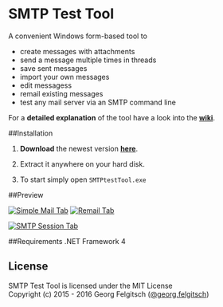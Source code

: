 # SMTP Test Tool

A convenient Windows form-based tool to

- create messages with attachments
- send a message multiple times in threads
- save sent messages
- import your own messages
- edit messagess
- remail existing messages
- test any mail server via an SMTP command line

For a **detailed explanation** of the tool have a look into the **[wiki](https://github.com/georgjf/SMTPtool/wiki)**.  


##Installation
1. **Download** the newest version **[here](https://raw.githubusercontent.com/georgjf/SMTPtool/master/bin/SMTPtool_v4/SMTPtestTool_v4.zip)**. 

2. Extract it anywhere on your hard disk.

3. To start simply open `SMTPtestTool.exe`


##Preview

[![Simple Mail Tab][2]][1] [![Remail Tab][4]][3] 

[![SMTP Session Tab][6]][5]


##Requirements
.NET Framework 4


## License
SMTP Test Tool is licensed under the MIT License  
Copyright (c) 2015 - 2016 Georg Felgitsch ([@georg.felgitsch](https://twitter.com/GeorgFelgitsch))



  [1]: https://raw.githubusercontent.com/georgjf/SMTPtool/master/assets/simpleMailTab.PNG
  [2]: https://raw.githubusercontent.com/georgjf/SMTPtool/master/assets/SimpleMailTab_small.png
  [3]: https://raw.githubusercontent.com/georgjf/SMTPtool/master/assets/remailTab.PNG
  [4]: https://raw.githubusercontent.com/georgjf/SMTPtool/master/assets/remailTab_small.PNG
  [5]: https://raw.githubusercontent.com/georgjf/SMTPtool/master/assets/sessionTab.PNG
  [6]: https://raw.githubusercontent.com/georgjf/SMTPtool/master/assets/sessionTab_small.PNG